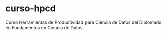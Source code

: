 # curso-hpcd
Curso Herramientas de Productividad para Ciencia de Datos del Diplomado en Fundamentos en Ciencia de Datos
